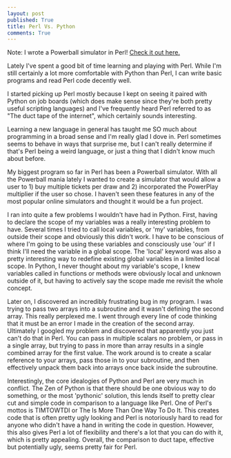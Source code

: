 ```yaml
---
layout: post
published: True
title: Perl Vs. Python
comments: True
---
```

Note: I wrote a Powerball simulator in Perl! [Check it out here.](https://github.com/andrewmpierce/powerball-simuluator-perl)


Lately I've spent a good bit of time learning and playing with Perl. While I'm still
certainly a lot more comfortable with Python than Perl, I can write basic programs and
read Perl code decently well.

I started picking up Perl mostly because I kept on seeing it paired with Python on job boards (which does make sense since they're both pretty useful scripting languages) and I've frequently heard Perl referred to as "The duct tape of the internet", which certainly sounds interesting.

Learning a new language in general has taught me SO much about programming in a broad sense and I'm really glad I dove in. Perl sometimes seems to behave in ways that surprise me, but I can't really determine if that's Perl being a weird language, or just a thing that I didn't know much about before.

My biggest program so far in Perl has been a Powerball simulator. With all the Powerball mania lately I wanted to create a simulator that would allow a user to 1) buy multiple tickets per draw and 2) incorporated the PowerPlay multiplier if the user so chose. I haven't seen these features in any of the most popular online simulators and thought it would be a fun project.

I ran into quite a few problems I wouldn't have had in Python. First, having to declare the scope of my variables was a really interesting problem to have. Several times I tried to call local variables, or 'my' variables, from outside their scope and obviously this didn't work. I have to be conscious of where I'm going to be using these variables and consciously use 'our' if I think I'll need the variable in a global scope. The 'local' keyword was also a pretty interesting way to redefine existing global variables in a limited local scope. In Python, I never thought about my variable's scope, I knew variables called in functions or methods were obviously local and unknown outside of it, but having to actively say the scope made me revisit the whole concept.

Later on, I discovered an incredibly frustrating bug in my program. I was trying to pass two arrays into a subroutine and it wasn't defining the second array. This really perplexed me. I went through every line of code thinking that it must be an error I made in the creation of the second array. Ultimately I googled my problem and discovered that apparently you just can't do that in Perl. You can pass in multiple scalars no problem, or pass in a single array, but trying to pass in more than array results in a single combined array for the first value. The work around is to create a scalar reference to your arrays, pass those in to your subroutine, and then effectively unpack them back into arrays once back inside the subroutine.

Interestingly, the core idealogies of Python and Perl are very much in conflict. The Zen of Python is that there should be one obvious way to do something, or the most 'pythonic' solution, this lends itself to pretty clear cut and simple code in comparison to a language like Perl. One of Perl's mottos is TIMTOWTDI or The Is More Than One Way To Do It. This creates code that is often pretty ugly looking and Perl is notoriously hard to read for anyone who didn't have a hand in writing the code in question. However, this also gives Perl a lot of flexibility and there's a lot that you can do with it, which is pretty appealing. Overall, the comparison to duct tape, effective but potentially ugly, seems pretty fair for Perl. 
